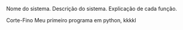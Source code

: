 Nome do sistema.
Descrição do sistema.
Explicação de cada função.

Corte-Fino
Meu primeiro programa em python,
kkkkl